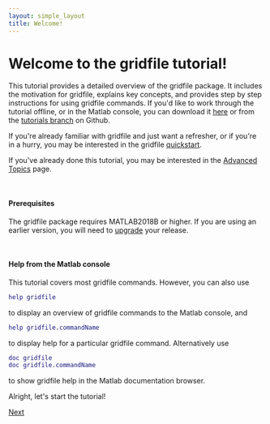 ```yaml
---
layout: simple_layout
title: Welcome!
---
```


# Welcome to the gridfile tutorial!

This tutorial provides a detailed overview of the gridfile package. It includes the motivation for gridfile, explains key concepts, and provides step by step instructions for using gridfile commands. If you'd like to work through the tutorial offline, or in the Matlab console, you can download it <a href="\DASH\gridfile\tutorial.m" download>here</a> or from the [tutorials branch](https://github.com/JonKing93/DASH/tree/Tutorials) on Github.

If you're already familiar with gridfile and just want a refresher, or if you're in a hurry, you may be interested in the gridfile [quickstart](\DASH\gridfile\quickstart).

If you've already done this tutorial, you may be interested in the [Advanced Topics](\DASH\gridfile\advanced) page.

<br>

#### Prerequisites
The gridfile package requires MATLAB2018B or higher. If you are using an earlier version, you will need to [upgrade](https://www.mathworks.com/help/install/ug/upgrade-matlab-release.html) your release.

<br>

#### Help from the Matlab console

This tutorial covers most gridfile commands. However, you can also use
```matlab
help gridfile
```
to display an overview of gridfile commands to the Matlab console, and
```matlab
help gridfile.commandName
```
to display help for a particular gridfile command. Alternatively use
```matlab
doc gridfile
doc gridfile.commandName
```
to show gridfile help in the Matlab documentation browser.

Alright, let's start the tutorial!

[Next](\DASH\gridfile\intro)
